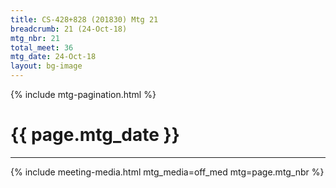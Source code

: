 ```yaml
---
title: CS-428+828 (201830) Mtg 21
breadcrumb: 21 (24-Oct-18)
mtg_nbr: 21
total_meet: 36
mtg_date: 24-Oct-18
layout: bg-image
---
```

{% include mtg-pagination.html %}
<h1 class="text-center">{{ page.mtg_date }}</h1>
<hr />
{% include meeting-media.html mtg_media=off_med mtg=page.mtg_nbr %}
